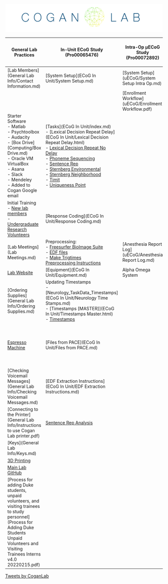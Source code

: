 ![](assets/images/lab_logo.png)

| **General Lab Practices**                                                                                                                                                                                                                      | **In-Unit ECoG Study (Pro00065476)**                                                                                                                                                                                                                                                                                                                                                                                                                                                                                                                                                                                                                                                                | **Intra-Op µECoG Study (Pro00072892)**                  | **Studying Human Cognition Using EEG (Pro00090492)**                                                                                                                                                                                                                                                                                                                |
|------------------------------------------------------------------------------------------------------------------------------------------------------------------------------------------------------------------------------------------------|-----------------------------------------------------------------------------------------------------------------------------------------------------------------------------------------------------------------------------------------------------------------------------------------------------------------------------------------------------------------------------------------------------------------------------------------------------------------------------------------------------------------------------------------------------------------------------------------------------------------------------------------------------------------------------------------------------|---------------------------------------------------------|---------------------------------------------------------------------------------------------------------------------------------------------------------------------------------------------------------------------------------------------------------------------------------------------------------------------------------------------------------------------|
| [Lab Members](General Lab Info/Contact Information.md)                                                                                                                                                                                         | [System Setup](ECoG In Unit/System Setup.md)                                                                                                                                                                                                                                                                                                                                                                                                                                                                                                                                                                                                                                                        | [System Setup](uECoG/System Setup Intra Op.md)          | System Setup                                                                                                                                                                                                                                                                                                                                                        |
|                                                                                                                                                                                                                                                |                                                                                                                                                                                                                                                                                                                                                                                                                                                                                                                                                                                                                                                                                                     | [Enrollment Workflow](uECoG/Enrollment Workflow.pdf)    |                                                                                                                                                                                                                                                                                                                                                                     |
| Starter Software <br/> - Matlab <br/> - Psychtoolbox <br/> - Audacity <br/> - [Box Drive](Computing/Box Drive.md) <br/> - Oracle VM VirtualBox <br/> -  Asana <br/> -  Slack <br/> -  Mendeley <br/> -  Added to Cogan Google email            | [Tasks](ECoG In Unit/index.md) <br/> - [Lexical Decision Repeat Delay](ECoG In Unit/Lexical Decision Repeat Delay.html) <br/> - <a href="ECoG In Unit/Lexical Decision Repeat No Delay.html">Lexical Decision Repeat No Delay</a> <br/> - <a href="ECoG In Unit/Phoneme Sequencing.html">Phoneme Sequencing</a> <br/> - <a href="ECoG In Unit/Sentence Rep.html">Sentence Rep</a> <br/> - <a href="ECoG In Unit/ECoG_SternbergEnvironment.html">Sternberg Environmental</a> <br/> - <a href="ECoG In Unit/ECoG_SternbergNeighborhood.html">Sternberg Neighborhood</a> <br/> - <a href="ECoG In Unit/Timit.html">Timit</a> <br/> - <a href="ECoG In Unit/Uniqueness Point.html">Uniqueness Point</a> |                                                         | Tasks <br/> - <a href="EEG/Environmental Sternberg.html">Sternberg Environmental</a> <br/> - <a href="EEG/Neighborhood Sternberg.html">Sternberg Neighborhood</a> <br/> - <a href="EEG/Two Beeps.html">TwoBeeps</a> <br/> - <a href="EEG/Checkerboard Contrast Combo.html">Checkerboard Contrast Combo</a> <br/> - <a href="EEG/Jaw Movement.html">Jaw Movement</a> |
| Initial Training <br/> - <a href="General Lab Info/New Lab Members.html">New lab members</a> <br/> - <a href="General Lab Info/Undergraduate Research Volunteers/Undergraduate Research Volunteers.html">Undergraduate Research Volunteers</a> | [Response Coding](ECoG In Unit/Response Coding.md)                                                                                                                                                                                                                                                                                                                                                                                                                                                                                                                                                                                                                                                  |                                                         | [Visit 1: EEG](EEG/EEG Visit 1.html)                                                                                                                                                                                                                                                                                                                                |
| [Lab Meetings](Lab Meetings.md)                                                                                                                                                                                                                | Preprocessing: <br/> - <a href="ECoG In Unit/Freesurfer BioImage Suite.html">Freesurfer BioImage Suite</a> <br/> - <a href="ECoG In Unit/Preprocessing/EDFs.html">EDF files</a> <br/> - <a href="ECoG In Unit/Make Trig Times.html">Make Trigtimes</a> <br/> <a href="ECoG In Unit/Preprocessing/Instructions.html" search_id="undefined">Preprocessing Instructions</a>                                                                                                                                                                                                                                                                                                                            | [Anesthesia Report Log](uECoG/Anesthesia Report Log.md) | Visit 2: MRI [Safety Screening Form](EEG/90492_MR_Screening_Form.pdf)                                                                                                                                                                                                                                                                                               |
| [Lab Website](https://www.coganlab.org/)                                                                                                                                                                                                       | [Equipment](ECoG In Unit/Equipment.md)                                                                                                                                                                                                                                                                                                                                                                                                                                                                                                                                                                                                                                                              | Alpha Omega System                                      | [CapTrak](EEG/CapTrak.md)                                                                                                                                                                                                                                                                                                                                           |
| [Ordering Supplies](General Lab Info/Ordering Supplies.md)                                                                                                                                                                                     | Updating Timestamps <br/> - [Neurology_TaskData_Timestamps](ECoG In Unit/Neurology Time Stamps.md) <br/> - [Timestamps [MASTER]](ECoG In Unit/Timestamps Master.html) <br/> - <a href="ECoG In Unit/timestamps_master.JPG" search_id="undefined">Timestamps</a>                                                                                                                                                                                                                                                                                                                                                                                                                                     |                                                         | [Source Localization](EEG/Data Analysis.md)                                                                                                                                                                                                                                                                                                                         |
| [Espresso Machine](http://wysrt.cnwfk.servertrust.com/v/vspfiles/manuals/Vetrano_New_Owners_Manual.pdf)                                                                                                                                        | [Files from PACE](ECoG In Unit/Files from PACE.md)                                                                                                                                                                                                                                                                                                                                                                                                                                                                                                                                                                                                                                                  |                                                         | [Brain Stimulation Research Center (BSRC) Policies](EEG/BSRC Policies and procedures.pdf)                                                                                                                                                                                                                                                                           |
| [Checking Voicemail Messages](General Lab Info/Checking Voicemail Messages.md)                                                                                                                                                                 | [EDF Extraction Instructions](ECoG In Unit/EDF Extraction Instructions.md)                                                                                                                                                                                                                                                                                                                                                                                                                                                                                                                                                                                                                          |                                                         | [Accessing BIAC Data](EEG/Accessing BIAC data.md)                                                                                                                                                                                                                                                                                                                   |
| [Connecting to the Printer](General Lab Info/Instructions to use Cogan Lab printer.pdf)                                                                                                                                                        | [Sentence Rep Analysis](https://github.com/coganlab/SentenceRep_analysis)                                                                                                                                                                                                                                                                                                                                                                                                                                                                                                                                                                                                                           |                                                         |                                                                                                                                                                                                                                                                                                                                                                     |
| [Keys](General Lab Info/Keys.md)                                                                                                                                                                                                               |                                                                                                                                                                                                                                                                                                                                                                                                                                                                                                                                                                                                                                                                                                     |                                                         |                                                                                                                                                                                                                                                                                                                                                                     |
| [3D Printing](/w/file/137104788/3D_Printing_3DprinterOS.pptx)                                                                                                                                                                                  |                                                                                                                                                                                                                                                                                                                                                                                                                                                                                                                                                                                                                                                                                                     |                                                         |                                                                                                                                                                                                                                                                                                                                                                     |
| [Main Lab GitHub](https://github.com/coganlab/IEEG_Pipelines)                                                                                                                                                                                  |                                                                                                                                                                                                                                                                                                                                                                                                                                                                                                                                                                                                                                                                                                     |                                                         |                                                                                                                                                                                                                                                                                                                                                                     |
| [Process for adding Duke students, unpaid volunteers, and visiting trainees to study personnel](Process for Adding Duke Students Unpaid Volunteers and Visiting Trainees Interns v4.0 20220215.pdf)                                            |                                                                                                                                                                                                                                                                                                                                                                                                                                                                                                                                                                                                                                                                                                     |                                                         |                                                                                                                                                                                                                                                                                                                                                                     |

<a class="twitter-timeline" href="https://twitter.com/CoganLab?ref_src=twsrc%5Etfw">Tweets by CoganLab</a><script async src="https://platform.twitter.com/widgets.js" charset="utf-8"></script>
